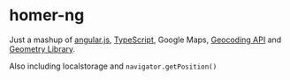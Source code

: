 # homer-ng
Just a mashup of [angular.js](http://angularjs.org), [TypeScript](http://typescriptlang.org), Google Maps, [Geocoding API](https://developers.google.com/maps/documentation/geocoding/) and [Geometry Library](https://developers.google.com/maps/documentation/javascript/geometry).

Also including localstorage and `navigator.getPosition()`

